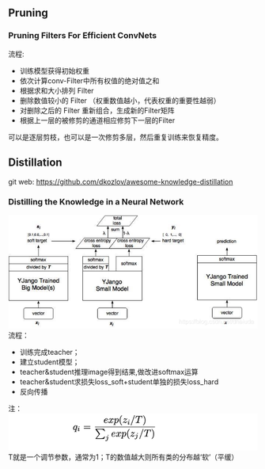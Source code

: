 ##  Pruning

### Pruning Filters For Efficient ConvNets
流程:
- 训练模型获得初始权重
- 依次计算conv-Filter中所有权值的绝对值之和
- 根据求和大小排列 Filter
- 删除数值较小的 Filter （权重数值越小，代表权重的重要性越弱）
- 对删除之后的 Filter 重新组合，生成新的Filter矩阵
- 根据上一层的被修剪的通道相应修剪下一层的Filter

可以是逐层剪枝，也可以是一次修剪多层，然后重复训练来恢复精度。







## Distillation
git web: https://github.com/dkozlov/awesome-knowledge-distillation

### Distilling the Knowledge in a Neural Network
![img.png](util_imgs/img_6.png)
流程：
- 训练完成teacher；
- 建立student模型；
- teacher&student推理image得到结果,做改进softmax运算
- teacher&student求损失loss_soft+student单独的损失loss_hard 
- 反向传播

注：
![img.png](util_imgs/img_5.png)
T就是一个调节参数，通常为1；T的数值越大则所有类的分布越‘软’（平缓）
